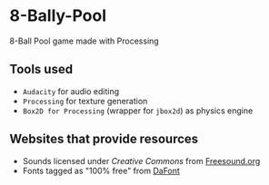 # 8-Bally-Pool
8-Ball Pool game made with Processing

## Tools used
- `Audacity` for audio editing
- `Processing` for texture generation
- `Box2D for Processing` (wrapper for `jbox2d`) as physics engine

## Websites that provide resources
- Sounds licensed under _Creative Commons_ from [Freesound.org](freesound.org)
- Fonts tagged as "100% free" from [DaFont](dafont.com)
